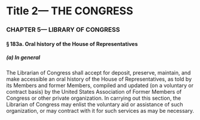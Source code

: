 
# Title 2— THE CONGRESS
### CHAPTER 5— LIBRARY OF CONGRESS
#### § 183a. Oral history of the House of Representatives
##### (a) In general

The Librarian of Congress shall accept for deposit, preserve, maintain, and make accessible an oral history of the House of Representatives, as told by its Members and former Members, compiled and updated (on a voluntary or contract basis) by the United States Association of Former Members of Congress or other private organization. In carrying out this section, the Librarian of Congress may enlist the voluntary aid or assistance of such organization, or may contract with it for such services as may be necessary.
